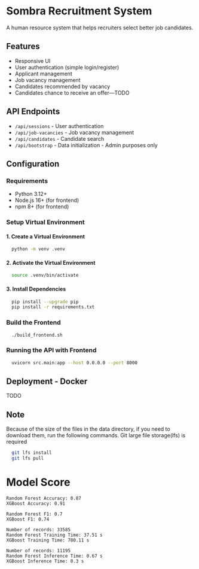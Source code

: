 # Sombra Recruitment System

A human resource system that helps recruiters select better job candidates.

## Features

- Responsive UI
- User authentication (simple login/register)
- Applicant management
- Job vacancy management
- Candidates recommended by vacancy
- Candidates chance to receive an offer—TODO

## API Endpoints

- `/api/sessions` - User authentication
- `/api/job-vacancies` - Job vacancy management
- `/api/candidates` - Candidate search
- `/api/bootstrap` - Data initialization - Admin purposes only

## Configuration

### Requirements

- Python 3.12+
- Node.js 16+ (for frontend)
- npm 8+ (for frontend)

### Setup Virtual Environment

#### 1. Create a Virtual Environment
```bash
  python -m venv .venv
```

#### 2. Activate the Virtual Environment
```bash
  source .venv/bin/activate
```

#### 3. Install Dependencies
```bash
  pip install --upgrade pip
  pip install -r requirements.txt
```

### Build the Frontend

```bash
  ./build_frontend.sh
```

### Running the API with Frontend
```bash
  uvicorn src.main:app --host 0.0.0.0 --port 8000
```

## Deployment - Docker

TODO

## Note
Because of the size of the files in the data directory, if you need to download them, run the following commands.
Git large file storage(lfs) is required

```bash
  git lfs install
  git lfs pull
```


# Model Score

<!-- START_SCORE -->
```
Random Forest Accuracy: 0.87
XGBoost Accuracy: 0.91

Random Forest F1: 0.7
XGBoost F1: 0.74

Number of records: 33585
Random Forest Training Time: 37.51 s
XGBoost Training Time: 780.11 s

Number of records: 11195
Random Forest Inference Time: 0.67 s
XGBoost Inference Time: 0.3 s
```
<!-- END_SCORE -->
